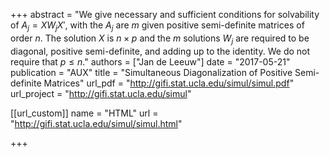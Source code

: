+++
abstract = "We give necessary and sufficient conditions for solvability of $A_j=XW_jX'$,
  with the $A_j$ are $m$ given positive semi-definite matrices of order $n$. The solution
  $X$ is $n\times p$ and the $m$ solutions $W_j$ are required to be diagonal, positive
  semi-definite, and adding up to the identity. We do not require that $p\leq n$."
authors = ["Jan de Leeuw"]
date = "2017-05-21"
publication = "AUX"
title = "Simultaneous Diagonalization of Positive Semi-definite Matrices"
url_pdf = "http://gifi.stat.ucla.edu/simul/simul.pdf"
url_project = "http://gifi.stat.ucla.edu/simul"


[[url_custom]]
name = "HTML"
url = "http://gifi.stat.ucla.edu/simul/simul.html"

+++


